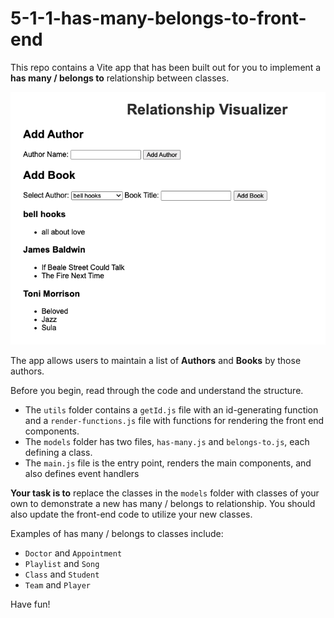 # 5-1-1-has-many-belongs-to-front-end

This repo contains a Vite app that has been built out for you to implement a **has many / belongs to** relationship between classes. 

![](./images/app.png)

The app allows users to maintain a list of **Authors** and **Books** by those authors.


Before you begin, read through the code and understand the structure. 
* The `utils` folder contains a `getId.js` file with an id-generating function and a `render-functions.js` file with functions for rendering the front end components.
* The `models` folder has two files, `has-many.js` and `belongs-to.js`, each defining a class.
* The `main.js` file is the entry point, renders the main components, and also defines event handlers

**Your task is to** replace the classes in the `models` folder with classes of your own to demonstrate a new has many / belongs to relationship. You should also update the front-end code to utilize your new classes. 

Examples of has many / belongs to classes include:
- `Doctor` and `Appointment`
- `Playlist` and `Song`
- `Class` and `Student`
- `Team` and `Player`

Have fun!
